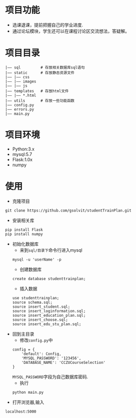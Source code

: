 # 项目功能
* 选课退课，提前把握自己的学业进度.
* 通过论坛模块，学生还可以在课程讨论区交流想法，答疑解。
# 项目目录
```
|—— sql         # 存放相关数据库sql语句
|—— static      # 存放静态资源文件
|—— |—— css    
|—— |—— images
|—— |—— js
|—— templates   # 存放html文件
|—— |—— *.html
|—— utils       # 存放一些功能函数
|—— config.py
|—— errors.py
|—— main.py
```
# 项目环境
- Python:3.x
- mysql:5.7
- Flask:1.0x
- numpy
# 使用
- 克隆项目
```
git clone https://github.com/gsolvit/studentTrainPlan.git
```
- 安装相关库
```
pip install Flask
pip install numpy
```
- 初始化数据库
    - 来到`sql/目录下`命令行进入mysql
    ```
    mysql -u 'userName' -p 
    ```
    - 创建数据库
    ```
    create database studenttrainplan;
    ```
    - 插入数据
    ```
    use studenttrainplan;
    source schema.sql;
    source insert_student.sql;
    source insert_loginformation.sql;
    source insert_education_plan.sql;
    source insert_choose.sql;
    source insert_edu_stu_plan.sql;
    ```
- 回到主目录
    - 修改`config.py`中
    ```
    config = {
        'default': Config,
        'MYSQL_PASSWORD': '123456',
        'DATABASE_NAME': 'CCZUCourseSelection'
    }
    ```
    `MYSQL_PASSWORD`字段为自己数据库密码.
    - 执行
    ```
    python main.py
    ```
- 打开浏览器,输入
```
localhost:5000
```




